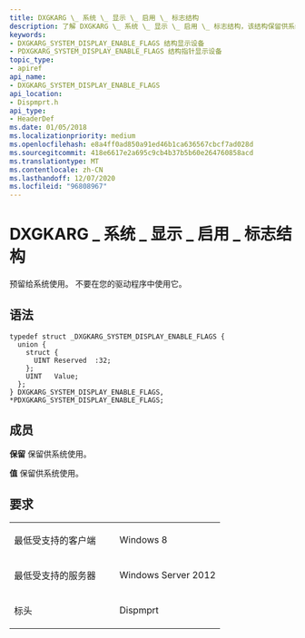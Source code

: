 ```yaml
---
title: DXGKARG \_ 系统 \_ 显示 \_ 启用 \_ 标志结构
description: 了解 DXGKARG \_ 系统 \_ 显示 \_ 启用 \_ 标志结构，该结构保留供系统使用。 不要在您的驱动程序中使用它。
keywords:
- DXGKARG_SYSTEM_DISPLAY_ENABLE_FLAGS 结构显示设备
- PDXGKARG_SYSTEM_DISPLAY_ENABLE_FLAGS 结构指针显示设备
topic_type:
- apiref
api_name:
- DXGKARG_SYSTEM_DISPLAY_ENABLE_FLAGS
api_location:
- Dispmprt.h
api_type:
- HeaderDef
ms.date: 01/05/2018
ms.localizationpriority: medium
ms.openlocfilehash: e8a4ff0ad850a91ed46b1ca636567cbcf7ad028d
ms.sourcegitcommit: 418e6617e2a695c9cb4b37b5b60e264760858acd
ms.translationtype: MT
ms.contentlocale: zh-CN
ms.lasthandoff: 12/07/2020
ms.locfileid: "96808967"
---
```

# <a name="dxgkarg_system_display_enable_flags-structure"></a>DXGKARG \_ 系统 \_ 显示 \_ 启用 \_ 标志结构


预留给系统使用。 不要在您的驱动程序中使用它。

<a name="syntax"></a>语法
------

```ManagedCPlusPlus
typedef struct _DXGKARG_SYSTEM_DISPLAY_ENABLE_FLAGS {
  union {
    struct {
      UINT Reserved  :32;
    };
    UINT   Value;
  };
} DXGKARG_SYSTEM_DISPLAY_ENABLE_FLAGS, *PDXGKARG_SYSTEM_DISPLAY_ENABLE_FLAGS;
```

<a name="members"></a>成员
-------

**保留** 保留供系统使用。

**值** 保留供系统使用。

<a name="requirements"></a>要求
------------

<table>
<colgroup>
<col width="50%" />
<col width="50%" />
</colgroup>
<tbody>
<tr class="odd">
<td align="left"><p>最低受支持的客户端</p></td>
<td align="left"><p>Windows 8</p></td>
</tr>
<tr class="even">
<td align="left"><p>最低受支持的服务器</p></td>
<td align="left"><p>Windows Server 2012</p></td>
</tr>
<tr class="odd">
<td align="left"><p>标头</p></td>
<td align="left">Dispmprt</td>
</tr>
</tbody>
</table>

 

 





